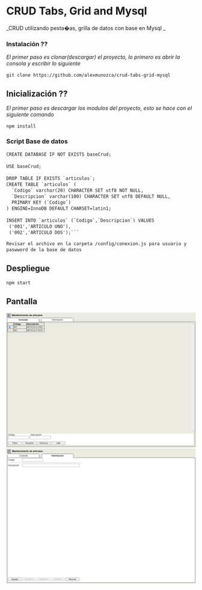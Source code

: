 # CRUD Tabs, Grid and Mysql

_CRUD utilizando pesta�as, grilla de datos con base en Mysql _

### Instalación ??

_El primer paso es clonar(descargar) el proyecto, lo primero es abrir la consola y escribir lo siguiente_

```
git clone https://github.com/alexmunozca/crud-tabs-grid-mysql
```

## Inicialización ??

_El primer paso es descargar los modulos del proyecto, esto se hace con el siguiente comando_

```
npm install

```

### Script Base de datos 

```
CREATE DATABASE IF NOT EXISTS baseCrud;

USE baseCrud;

DROP TABLE IF EXISTS `articulos`;
CREATE TABLE `articulos` (
  `Codigo` varchar(20) CHARACTER SET utf8 NOT NULL,
  `Descripcion` varchar(100) CHARACTER SET utf8 DEFAULT NULL,
  PRIMARY KEY (`Codigo`)
) ENGINE=InnoDB DEFAULT CHARSET=latin1;

INSERT INTO `articulos` (`Codigo`,`Descripcion`) VALUES 
 ('001','ARTICULO UNO'),
 ('002','ARTICULO DOS');```
```
```
Revisar el archivo en la carpeta /config/conexion.js para usuario y paswword de la base de datos
```

## Despliegue

```
npm start

```

## Pantalla

![](/public/images/Pantalla1.png)
![](/public/images/Pantalla2.png)
